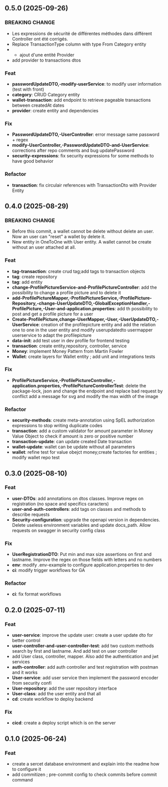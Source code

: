 ## 0.5.0 (2025-09-26)

### BREAKING CHANGE

- Les expressions de sécurité de différentes méthodes dans différent
Controller ont été corrigés.
- Replace TransactionType column with type From Category
entity
- - ajout d'une entité Provider
- add provider to transactions dtos

### Feat

- **passwordUpdateDTO,-modify-userService**: to modify user information (test with front)
- **category**: CRUD Category entity
- **wallet-transaction**: add endpoint to retrieve pageable transactions between createdAt dates
- **provider**: create entity and dependencies

### Fix

- **PasswordUpdateDTO,-UserController**: error message same password + regex
- **modify-UserController,-PasswordUpdateDTO-and-UserService**: corrections after repo comments and bug updatePassword
- **security-expressions**: fix security expressions for some methods to have good behavior

### Refactor

- **transaction**: fix circulair references with TransactionDto with Provider Entity

## 0.4.0 (2025-08-29)

### BREAKING CHANGE

- Before this commit, a wallet cannot be delete without delete an user.
Now an user can "reset" a wallet by delete it.
- New entity in OneToOne with User entity.
A wallet cannot be create without an user attached at all.

### Feat

- **tag-transaction**: create crud tag;add tags to transaction objects
- **tag**: create repository
- **tag**: add entity
- **change-ProfilePictureService-and-ProfilePictureController**: add the possibility to change a profile picture and to delete it
- **add-ProfilePictureMapper,-ProfilePictureService,-ProfilePicture-Repository,-change-UserUpdateDTO,-GlobalExceptionHandler,-ProfilePicture,-User-and-application.properties**: add th possibility to post and get a profile picture for a user
- **Create-ProfilePicture,change-UserMapper,-User,-UserUpdateDTO,-UserService**: creation of the profilepicture entity and add the relation one to one in the user entity and modify userupdatedto usermapper userservice to adapt the profilepicture
- **data-init**: add test user in dev profile for frontend testing
- **transaction**: create entity,repository, controller, service
- **Money**: implement Money Pattern from Martin Fowler
- **Wallet**: create layers for Wallet entity ; add unit and integrations tests

### Fix

- **ProfilePictureService,-ProfilePictureController,-application.properties,-ProfilePictureControllerTest**: delete the package-lock, json and change the endpoint and replace bad request by conflict add a message for svg and modify the max width of the image

### Refactor

- **security-methods**: create meta-annotation using SpEL authorization expressions to stop writing duplicate codes
- **transaction**: add a custom validator for amount parameter in
Money Value Object to check if amount is zero or positive number
- **transaction-update**: can update created Date transaction
- **wallet-update**: wallet can be update without all parameters
- **wallet**: refine test for value obejct money;create factories for entities ; modify wallet repo test

## 0.3.0 (2025-08-10)

### Feat

- **user-DTOs**: add annotations on dtos classes. Improve regex on registration (no space and specifics caracters)
- **user-and-auth-controllers**: add tags on classes and methods to describe requests
- **Security-configuration**: upgrade the openapi version in dependencies. Delete useless environment variables and update docs_path. Allow requests on swagger in security config class

### Fix

- **UserRegistrationDTO**: Put min and max size assertions on first and lastname. Improve the regex on those fields with letters and no numbers
- **env**: modify .env-example to configure application.properties to dev
- **ci**: modify trigger workflows for GA

### Refactor

- **ci**: fix format workflows

## 0.2.0 (2025-07-11)

### Feat

- **user-service**: improve the update user: create a user update dto for better control
- **user-controller-and-user-controller-test**: add two custom methods search by first and lastname. And add test on user controller
- add User class, controller, mapper. Also add the authentication and jwt services
- **auth-controller**: add auth controller and test registration with postman and it works
- **User-service**: add user service then implement the password encoder from security confi
- **User-repository**: add the user repository interface
- **User-class**: add the user entity and that all
- **cd**: create workflow to deploy backend

### Fix

- **cicd**: create a deploy script which is on the server

## 0.1.0 (2025-06-24)

### Feat

- create a sercet database environment and explain into the readme how to configure it
- add commitizen ; pre-commit config to check commits before commit command
